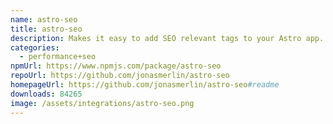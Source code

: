 ```yaml
---
name: astro-seo
title: astro-seo
description: Makes it easy to add SEO relevant tags to your Astro app.
categories:
  - performance+seo
npmUrl: https://www.npmjs.com/package/astro-seo
repoUrl: https://github.com/jonasmerlin/astro-seo
homepageUrl: https://github.com/jonasmerlin/astro-seo#readme
downloads: 84265
image: /assets/integrations/astro-seo.png
---
```

